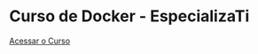 # Curso de Docker - EspecializaTi

[Acessar o Curso](https://academy.especializati.com.br/curso/docker)